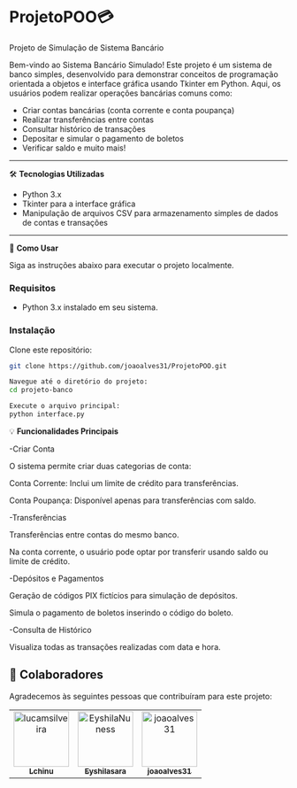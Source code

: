 # ProjetoPOO💳

Projeto de Simulação de Sistema Bancário

Bem-vindo ao Sistema Bancário Simulado! Este projeto é um sistema de banco simples, desenvolvido para demonstrar conceitos de programação orientada a objetos e interface gráfica usando Tkinter em Python. Aqui, os usuários podem realizar operações bancárias comuns como:

- Criar contas bancárias (conta corrente e conta poupança)
- Realizar transferências entre contas
- Consultar histórico de transações
- Depositar e simular o pagamento de boletos
- Verificar saldo e muito mais!

---

🛠️ **Tecnologias Utilizadas**

- Python 3.x
- Tkinter para a interface gráfica
- Manipulação de arquivos CSV para armazenamento simples de dados de contas e transações

---

🚀 **Como Usar**

Siga as instruções abaixo para executar o projeto localmente.

### Requisitos

- Python 3.x instalado em seu sistema.

### Instalação

Clone este repositório:

```bash
git clone https://github.com/joaoalves31/ProjetoPOO.git

Navegue até o diretório do projeto:
cd projeto-banco

Execute o arquivo principal:
python interface.py
```

💡 **Funcionalidades Principais**

-Criar Conta

O sistema permite criar duas categorias de conta:

Conta Corrente: Inclui um limite de crédito para transferências.

Conta Poupança: Disponível apenas para transferências com saldo.

-Transferências

Transferências entre contas do mesmo banco.

Na conta corrente, o usuário pode optar por transferir usando saldo ou limite de crédito.

-Depósitos e Pagamentos

Geração de códigos PIX fictícios para simulação de depósitos.

Simula o pagamento de boletos inserindo o código do boleto.

-Consulta de Histórico

Visualiza todas as transações realizadas com data e hora.

## 🤝 Colaboradores

Agradecemos às seguintes pessoas que contribuíram para este projeto:

<table>
  <tr>
    <td align="center">
      <a href="#">
        <img src="https://avatars.githubusercontent.com/u/128437559?v=4" width="100px;" alt="lucamsilveira"/><br>
        <sub>
          <b>Lchinu</b>
        </sub>
      </a>
    </td>
    <td align="center">
      <a href="#">
        <img src="https://avatars.githubusercontent.com/u/124742146?u=8af0ecc284e554fadca9059f7b5e766bed03705a&v=4" width="100px;" alt="EyshilaNuness"/><br>
        <sub>
          <b>Eyshilasara</b>
        </sub>
      </a>
    </td>
   <td align="center">
      <a href="#">
        <img src="https://avatars.githubusercontent.com/u/100239569?v=4" width="100px;" alt="joaoalves31"/><br>
        <sub>
          <b>joaoalves31</b>
        </sub>
      </a>
    </td>
    
  </tr>
</table>